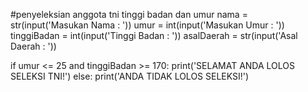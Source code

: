 #penyeleksian anggota tni tinggi badan dan umur
nama = str(input('Masukan Nama : '))
umur = int(input('Masukan Umur : '))
tinggiBadan = int(input('Tinggi Badan : '))
asalDaerah = str(input('Asal Daerah : '))

if umur <= 25 and tinggiBadan >= 170:
    print('SELAMAT ANDA LOLOS SELEKSI TNI!')
else:
    print('ANDA TIDAK LOLOS SELEKSI!')
